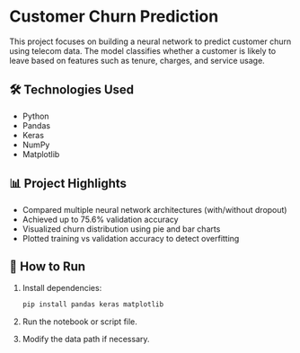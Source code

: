 # Customer Churn Prediction

This project focuses on building a neural network to predict customer churn using telecom data. The model classifies whether a customer is likely to leave based on features such as tenure, charges, and service usage.

## 🛠️ Technologies Used
- Python
- Pandas
- Keras
- NumPy
- Matplotlib

## 📊 Project Highlights
- Compared multiple neural network architectures (with/without dropout)
- Achieved up to 75.6% validation accuracy
- Visualized churn distribution using pie and bar charts
- Plotted training vs validation accuracy to detect overfitting

## 🚀 How to Run
1. Install dependencies:
   ```bash
   pip install pandas keras matplotlib

2. Run the notebook or script file.

3. Modify the data path if necessary.
